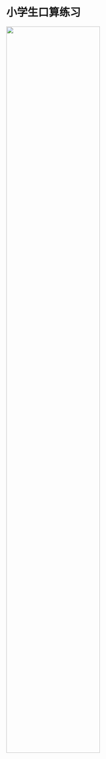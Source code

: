 # 小学生口算练习


<div>
<img src="https://github.com/JackieZheng/xxks.Jackie.wApp/blob/master/pages/images/demo.png" width="70%">
</div>
